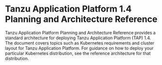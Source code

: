 # Tanzu Application Platform 1.4 Planning and Architecture Reference

Tanzu Application Platform Planning and Architecture Reference provides a standard architecture for deploying Tanzu Application Platform (TAP) 1.4. The document covers topics such as Kubernetes requirements and cluster layout for Tanzu Application Platform. For guidance on how to deploy your particular Kubernetes distribution, see the reference architecture for that distribution.
